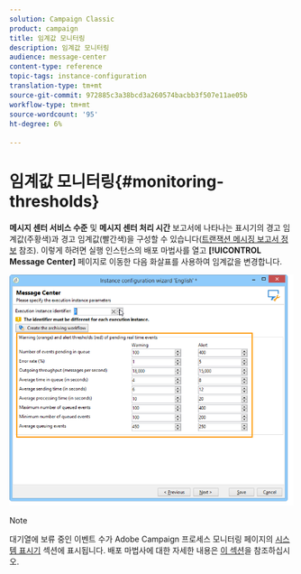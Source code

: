 ```yaml
---
solution: Campaign Classic
product: campaign
title: 임계값 모니터링
description: 임계값 모니터링
audience: message-center
content-type: reference
topic-tags: instance-configuration
translation-type: tm+mt
source-git-commit: 972885c3a38bcd3a260574bacbb3f507e11ae05b
workflow-type: tm+mt
source-wordcount: '95'
ht-degree: 6%

---
```



# 임계값 모니터링{#monitoring-thresholds}

**메시지 센터 서비스 수준** 및 **메시지 센터 처리 시간** 보고서에 나타나는 표시기의 경고 임계값(주황색)과 경고 임계값(빨간색)을 구성할 수 있습니다([트랜잭션 메시징 보고서 정보](../../message-center/using/about-transactional-messaging-reports.md) 참조). 이렇게 하려면 실행 인스턴스의 배포 마법사를 열고 **[!UICONTROL Message Center]** 페이지로 이동한 다음 화살표를 사용하여 임계값을 변경합니다.

![](assets/messagecenter_monitor_events_001.png)

>[!NOTE]
>
>대기열에 보류 중인 이벤트 수가 Adobe Campaign 프로세스 모니터링 페이지의 [시스템 표시기](../../production/using/monitoring-processes.md#system-indicators) 섹션에 표시됩니다. 배포 마법사에 대한 자세한 내용은 [이 섹션](../../installation/using/deploying-an-instance.md#deployment-wizard)을 참조하십시오.

